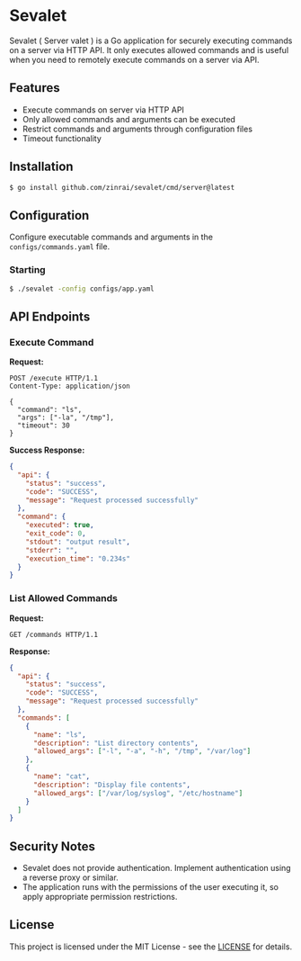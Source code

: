 # Sevalet

Sevalet ( Server valet ) is a Go application for securely executing commands on a server via HTTP API. It only executes allowed commands and is useful when you need to remotely execute commands on a server via API.

## Features

- Execute commands on server via HTTP API
- Only allowed commands and arguments can be executed
- Restrict commands and arguments through configuration files
- Timeout functionality

## Installation

```bash
$ go install github.com/zinrai/sevalet/cmd/server@latest
```

## Configuration

Configure executable commands and arguments in the `configs/commands.yaml` file.

### Starting

```bash
$ ./sevalet -config configs/app.yaml
```

## API Endpoints

### Execute Command

**Request:**

```http
POST /execute HTTP/1.1
Content-Type: application/json

{
  "command": "ls",
  "args": ["-la", "/tmp"],
  "timeout": 30
}
```

**Success Response:**

```json
{
  "api": {
    "status": "success",
    "code": "SUCCESS",
    "message": "Request processed successfully"
  },
  "command": {
    "executed": true,
    "exit_code": 0,
    "stdout": "output result",
    "stderr": "",
    "execution_time": "0.234s"
  }
}
```

### List Allowed Commands

**Request:**

```http
GET /commands HTTP/1.1
```

**Response:**

```json
{
  "api": {
    "status": "success",
    "code": "SUCCESS",
    "message": "Request processed successfully"
  },
  "commands": [
    {
      "name": "ls",
      "description": "List directory contents",
      "allowed_args": ["-l", "-a", "-h", "/tmp", "/var/log"]
    },
    {
      "name": "cat",
      "description": "Display file contents",
      "allowed_args": ["/var/log/syslog", "/etc/hostname"]
    }
  ]
}
```

## Security Notes

- Sevalet does not provide authentication. Implement authentication using a reverse proxy or similar.
- The application runs with the permissions of the user executing it, so apply appropriate permission restrictions.

## License

This project is licensed under the MIT License - see the [LICENSE](https://opensource.org/license/mit) for details.
